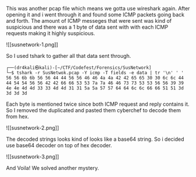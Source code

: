 This was another pcap file which means we gotta use wireshark again. After opening it and i went through it and found some ICMP packets going back and forth. The amount of ICMP messeges that were sent was kind of suspicious and there was a 1 byte of data sent with with each ICMP requests making it highly suspicious. 

![[susnetwork-1.png]]

So I used tshark to gather all that data sent through.
```
┌──(dr4kali㉿kali)-[~/CTF/Codefest/Forensics/SusNetwork]
└─$ tshark -r SusNetwok.pcap -Y icmp -T fields -e data | tr '\n' ' '
56 56 6b 6b 56 56 44 44 56 56 46 46 4a 4a 42 42 65 65 30 30 6c 6c 44 44 54 54 56 56 42 42 66 66 53 53 7a 7a 46 46 73 73 53 53 56 56 39 39 4e 4e 4d 4d 33 33 4d 4d 31 31 5a 5a 57 57 64 64 6c 6c 66 66 51 51 3d 3d 3d 3d                                                                                                         
```

Each byte is mentioned twice since both ICMP request and reply contains it. So I removed the duplicated and pasted them cyberchef to decode them from hex.

![[susnetwork-2.png]]

The decoded strings looks kind of looks like a base64 string. So i decided use base64 decoder on top of hex decoder.

![[susnetwork-3.png]]

And Voila! We solved another mystery.